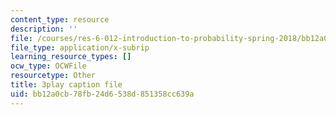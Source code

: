 ```yaml
---
content_type: resource
description: ''
file: /courses/res-6-012-introduction-to-probability-spring-2018/bb12a0cb78fb24d6538d851358cc639a_CN_TJBPv2Qs.srt
file_type: application/x-subrip
learning_resource_types: []
ocw_type: OCWFile
resourcetype: Other
title: 3play caption file
uid: bb12a0cb-78fb-24d6-538d-851358cc639a
---
```

